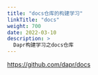 ```yaml
---
title: "docs仓库的构建学习"
linkTitle: "docs"
weight: 700
date: 2022-03-10
description: >
  Dapr构建学习之docs仓库
---
```


https://github.com/dapr/docs
